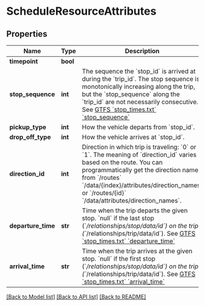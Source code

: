 # ScheduleResourceAttributes

## Properties
Name | Type | Description | Notes
------------ | ------------- | ------------- | -------------
**timepoint** | **bool** | | Value   | &#x60;*/attributes/arrival_time&#x60; and &#x60;*/attributes/departure_time&#x60; | |---------|---------------------------------------------------------------| | &#x60;true&#x60;  | Exact                                                         | | &#x60;false&#x60; | Estimates                                                     |  See [GTFS &#x60;stop_times.txt&#x60; &#x60;timepoint&#x60;](https://github.com/google/transit/blob/master/gtfs/spec/en/reference.md#stop_timestxt)  | [optional] 
**stop_sequence** | **int** | The sequence the &#x60;stop_id&#x60; is arrived at during the &#x60;trip_id&#x60;.  The stop sequence is monotonically increasing along the trip, but the &#x60;stop_sequence&#x60; along the &#x60;trip_id&#x60; are not necessarily consecutive.  See [GTFS &#x60;stop_times.txt&#x60; &#x60;stop_sequence&#x60;](https://github.com/google/transit/blob/master/gtfs/spec/en/reference.md#stop_timestxt)  | [optional] 
**pickup_type** | **int** | How the vehicle departs from &#x60;stop_id&#x60;.  | Value | Description                                   | |-------|-----------------------------------------------| | &#x60;0&#x60;   | Regularly scheduled pickup                    | | &#x60;1&#x60;   | No pickup available                           | | &#x60;2&#x60;   | Must phone agency to arrange pickup           | | &#x60;3&#x60;   | Must coordinate with driver to arrange pickup |  See [GTFS &#x60;stop_times.txt&#x60; &#x60;pickup_type&#x60;](https://github.com/google/transit/blob/master/gtfs/spec/en/reference.md#stop_timestxt)  | [optional] 
**drop_off_type** | **int** | How the vehicle arrives at &#x60;stop_id&#x60;.  | Value | Description                                   | |-------|-----------------------------------------------| | &#x60;0&#x60;   | Regularly scheduled drop off                  | | &#x60;1&#x60;   | No drop off available                         | | &#x60;2&#x60;   | Must phone agency to arrange pickup           | | &#x60;3&#x60;   | Must coordinate with driver to arrange pickup |  See [GTFS &#x60;stop_times.txt&#x60; &#x60;drop_off_type&#x60;](https://github.com/google/transit/blob/master/gtfs/spec/en/reference.md#stop_timestxt)  | [optional] 
**direction_id** | **int** | Direction in which trip is traveling: &#x60;0&#x60; or &#x60;1&#x60;.  The meaning of &#x60;direction_id&#x60; varies based on the route. You can programmatically get the direction names from &#x60;/routes&#x60; &#x60;/data/{index}/attributes/direction_names&#x60; or &#x60;/routes/{id}&#x60; &#x60;/data/attributes/direction_names&#x60;.   | [optional] 
**departure_time** | **str** | Time when the trip departs the given stop. &#x60;null&#x60; if the last stop (&#x60;*/relationships/stop/data/id&#x60;) on the trip (&#x60;*/relationships/trip/data/id&#x60;).  See [GTFS &#x60;stop_times.txt&#x60; &#x60;departure_time&#x60;](https://github.com/google/transit/blob/master/gtfs/spec/en/reference.md#stop_timestxt)  | [optional] 
**arrival_time** | **str** | Time when the trip arrives at the given stop.  &#x60;null&#x60; if the first stop (&#x60;*/relationships/stop/data/id&#x60;) on the trip (&#x60;*/relationships/trip/data/id&#x60;).  See [GTFS &#x60;stop_times.txt&#x60; &#x60;arrival_time&#x60;](https://github.com/google/transit/blob/master/gtfs/spec/en/reference.md#stop_timestxt)  | [optional] 

[[Back to Model list]](../README.md#documentation-for-models) [[Back to API list]](../README.md#documentation-for-api-endpoints) [[Back to README]](../README.md)


